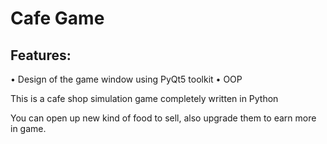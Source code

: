 # ﻿Cafe Game

## Features:

• Design of the game window using PyQt5 toolkit
• OOP


This is a cafe shop simulation game completely written in Python

You can open up new kind of food to sell, also upgrade them to earn more in game.
